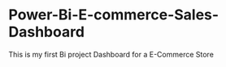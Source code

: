 # Power-Bi-E-commerce-Sales-Dashboard
This is my first Bi project 
Dashboard for a E-Commerce Store
